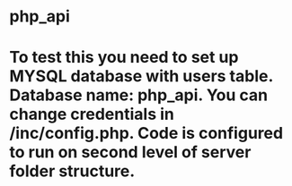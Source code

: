 # php_api

# To test this you need to set up MYSQL database with users table. Database name: php_api. You can change credentials in /inc/config.php. Code is configured to run on second level of server folder structure.
